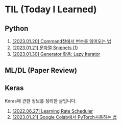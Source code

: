 # TIL (Today I Learned)

## Python
1. [[2023.01.20] Command창에서 변수를 읽어오는 법](https://github.com/caffe-latte/TIL/blob/main/Python/20230120.md)
2. [[2023.01.21] 문자열 Snippets (1)](https://github.com/caffe-latte/TIL/blob/main/Python/20230121.md)
3. [[2023.01.30] Generator 활용: Lazy Iterator](https://github.com/caffe-latte/TIL/blob/main/Python/20230130.md)

## ML/DL (Paper Review)

## Keras
Keras에 관한 정보를 정리한 글입니다.

1. [[2022.06.27] Learning Rate Scheduler](https://github.com/caffe-latte/TIL/blob/main/Keras/20220627.md)
2. [[2023.01.21] Google Colab에서 PyTorch사용하는 법](https://github.com/caffe-latte/TIL/blob/main/PyTorch/20230121.md)
